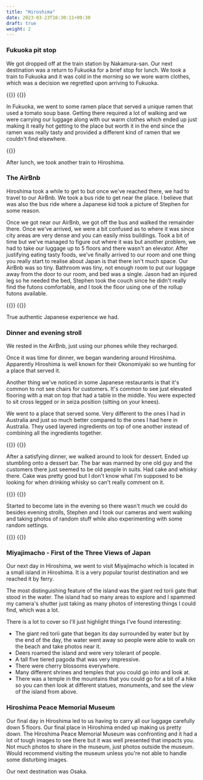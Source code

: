 ```yaml
---
title: "Hiroshima"
date: 2023-03-23T16:30:11+09:30
draft: true
weight: 2
---
```

### Fukuoka pit stop
We got dropped off at the train station by Nakamura-san. Our next destination was a return to Fukuoka for a brief stop for lunch. We took a train to Fukuoka and it was cold in the morning so we wore warm clothes, which was a decision we regretted upon arriving to Fukuoka.

{{<slideshow >}}
{{</slideshow >}}

In Fukuoka, we went to some ramen place that served a unique ramen that used a tomato soup base. Getting there required a lot of walking and we were carrying our luggage along with our warm clothes which ended up just making it really hot getting to the place but worth it in the end since the ramen was really tasty and provided a different kind of ramen that we couldn't find elsewhere.

{{<externimg src="">}}

After lunch, we took another train to Hiroshima.

### The AirBnb
Hiroshima took a while to get to but once we've reached there, we had to travel to our AirBnb. We took a bus ride to get near the place. I believe that was also the bus ride where a Japanese kid took a picture of Stephen for some reason.

Once we got near our AirBnb, we got off the bus and walked the remainder there. Once we've arrived, we were a bit confused as to where it was since city areas are very dense and you can easily miss buildings. Took a bit of time but we've managed to figure out where it was but another problem, we had to take our luggage up to 5 floors and there wasn't an elevator. After justifying eating tasty foods, we've finally arrived to our room and one thing you really start to realise about Japan is that there isn't much space. Our AirBnb was so tiny. Bathroom was tiny, not enough room to put our luggage away from the door to our room, and bed was a single. Jason had an injured leg so he needed the bed, Stephen took the couch since he didn't really find the futons comfortable, and I took the floor using one of the rollup futons available.

{{<slideshow >}}
{{</slideshow >}}

True authentic Japanese experience we had.

### Dinner and evening stroll
We rested in the AirBnb, just using our phones while they recharged.

Once it was time for dinner, we began wandering around Hiroshima. Apparently Hiroshima is well known for their Okonomiyaki so we hunting for a place that served it.

Another thing we've noticed in some Japanese restaurants is that it's common to not see chairs for customers. It's common to see just elevated flooring with a mat on top that had a table in the middle. You were expected to sit cross legged or in seiza position (sitting on your knees).

We went to a place that served some. Very different to the ones I had in Australia and just so much better compared to the ones I had here in Australia. They used layered ingredients on top of one another instead of combining all the ingredients together.

{{<slideshow >}}
{{</slideshow >}}

After a satisfying dinner, we walked around to look for dessert. Ended up stumbling onto a dessert bar. The bar was manned by one old guy and the customers there just seemed to be old people in suits. Had cake and whisky there. Cake was pretty good but I don't know what I'm supposed to be looking for when drinking whisky so can't really comment on it.

{{<slideshow >}}
{{</slideshow >}}

Started to become late in the evening so there wasn't much we could do besides evening strolls, Stephen and I took our cameras and went walking and taking photos of random stuff while also experimenting with some random settings.

{{<slideshow >}}
{{</slideshow >}}

### Miyajimacho - First of the Three Views of Japan
Our next day in Hiroshima, we went to visit Miyajimacho which is located in a small island in Hiroshima. It is a very popular tourist destination and we reached it by ferry.

The most distinguishing feature of the island was the giant red torii gate that stood in the water. The island had so many areas to explore and I spammed my camera's shutter just taking as many photos of interesting things I could find, which was a lot.

There is a lot to cover so I'll just highlight things I've found interesting:

* The giant red torii gate that began its day surrounded by water but by the end of the day, the water went away so people were able to walk on the beach and take photos near it.
* Deers roamed the island and were very tolerant of people.
* A tall five tiered pagoda that was very impressive.
* There were cherry blossoms everywhere.
* Many different shrines and temples that you could go into and look at.
* There was a temple in the mountains that you could go for a bit of a hike so you can then look at different statues, monuments, and see the view of the island from above.


### Hiroshima Peace Memorial Museum
Our final day in Hiroshima led to us having to carry all our luggage carefully down 5 floors. Our final place in Hiroshima ended up making us pretty down. The Hiroshima Peace Memorial Museum was confronting and it had a lot of tough images to see there but it was well presented that impacts you. Not much photos to share in the museum, just photos outside the museum. Would recommend visiting the museum unless you're not able to handle some disturbing images.

Our next destination was Osaka.

